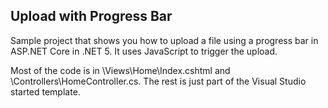## Upload with Progress Bar

Sample project that shows you how to upload a file using a progress bar in ASP.NET Core in .NET 5. It uses JavaScript to trigger the upload.

Most of the code is in \Views\Home\Index.cshtml and \Controllers\HomeController.cs. The rest is just part of the Visual Studio started template.
